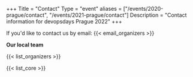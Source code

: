+++
Title = "Contact"
Type = "event"
aliases = ["/events/2020-prague/contact", "/events/2021-prague/contact"]
Description = "Contact information for devopsdays Prague 2022"
+++

If you'd like to contact us by email: {{< email_organizers >}}

**Our local team**

{{< list_organizers >}}


{{< list_core >}}
